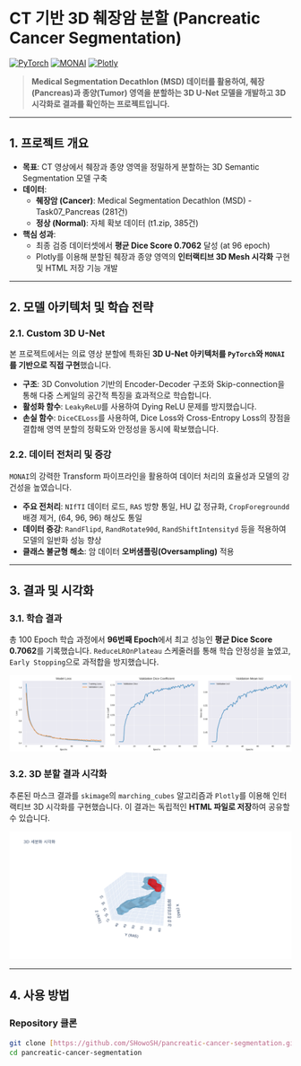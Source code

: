 # CT 기반 3D 췌장암 분할 (Pancreatic Cancer Segmentation)

[![PyTorch](https://img.shields.io/badge/PyTorch-EE4C2C?style=for-the-badge&logo=pytorch&logoColor=white)](https://pytorch.org/)
[![MONAI](https://img.shields.io/badge/MONAI-00AEEF?style=for-the-badge&logo=monai&logoColor=white)](https://monai.io/)
[![Plotly](https://img.shields.io/badge/Plotly-3F4F75?style=for-the-badge&logo=plotly&logoColor=white)](https://plotly.com/)

> **Medical Segmentation Decathlon (MSD) 데이터를 활용하여, 췌장(Pancreas)과 종양(Tumor) 영역을 분할하는 3D U-Net 모델을 개발하고 3D 시각화로 결과를 확인하는 프로젝트입니다.**

---

## 1. 프로젝트 개요

-   **목표**: CT 영상에서 췌장과 종양 영역을 정밀하게 분할하는 3D Semantic Segmentation 모델 구축
-   **데이터**:
    -   **췌장암 (Cancer)**: Medical Segmentation Decathlon (MSD) - Task07_Pancreas (281건)
    -   **정상 (Normal)**: 자체 확보 데이터 (t1.zip, 385건)
-   **핵심 성과**:
    -   최종 검증 데이터셋에서 **평균 Dice Score 0.7062** 달성 (at 96 epoch)
    -   Plotly를 이용해 분할된 췌장과 종양 영역의 **인터랙티브 3D Mesh 시각화** 구현 및 HTML 저장 기능 개발

---

## 2. 모델 아키텍처 및 학습 전략

### 2.1. Custom 3D U-Net

본 프로젝트에서는 의료 영상 분할에 특화된 **3D U-Net 아키텍처를 `PyTorch`와 `MONAI`를 기반으로 직접 구현**했습니다.

-   **구조**: 3D Convolution 기반의 Encoder-Decoder 구조와 Skip-connection을 통해 다중 스케일의 공간적 특징을 효과적으로 학습합니다.
-   **활성화 함수**: `LeakyReLU`를 사용하여 Dying ReLU 문제를 방지했습니다.
-   **손실 함수**: `DiceCELoss`를 사용하여, Dice Loss와 Cross-Entropy Loss의 장점을 결합해 영역 분할의 정확도와 안정성을 동시에 확보했습니다.

### 2.2. 데이터 전처리 및 증강

`MONAI`의 강력한 Transform 파이프라인을 활용하여 데이터 처리의 효율성과 모델의 강건성을 높였습니다.

-   **주요 전처리**: `NIfTI` 데이터 로드, `RAS` 방향 통일, HU 값 정규화, `CropForegroundd` 배경 제거, (64, 96, 96) 해상도 통일
-   **데이터 증강**: `RandFlipd`, `RandRotate90d`, `RandShiftIntensityd` 등을 적용하여 모델의 일반화 성능 향상
-   **클래스 불균형 해소**: 암 데이터 **오버샘플링(Oversampling)** 적용

---

## 3. 결과 및 시각화

### 3.1. 학습 결과

총 100 Epoch 학습 과정에서 **96번째 Epoch**에서 최고 성능인 **평균 Dice Score 0.7062**를 기록했습니다. `ReduceLROnPlateau` 스케줄러를 통해 학습 안정성을 높였고, `Early Stopping`으로 과적합을 방지했습니다.

<p align="center">
  <img src="./assets/pancreas_training_log.png" alt="Training Log" width="800"/>
</p>

### 3.2. 3D 분할 결과 시각화

추론된 마스크 결과를 `skimage`의 `marching_cubes` 알고리즘과 `Plotly`를 이용해 인터랙티브 3D 시각화를 구현했습니다. 이 결과는 독립적인 **HTML 파일로 저장**하여 공유할 수 있습니다.

<p align="center">
  <img src="./assets/pancreas_3d_visualization.png" alt="3D Visualization" width="700"/>
</p>

---

## 4. 사용 방법

### Repository 클론
```bash
git clone [https://github.com/SHowoSH/pancreatic-cancer-segmentation.git](https://github.com/SHowoSH/pancreatic-cancer-segmentation.git)
cd pancreatic-cancer-segmentation